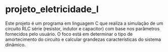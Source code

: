# projeto_eletricidade_I
Este projeto é um programa em linguagem C que realiza a simulação de um circuito RLC série (resistor, indutor e capacitor) com base nos parâmetros fornecidos pelo usuário. O foco está em determinar o tipo de amortecimento do circuito e calcular grandezas características do sistema dinâmico.
